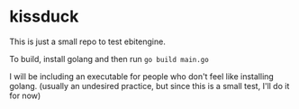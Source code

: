 # kissduck
This is just a small repo to test ebitengine.

To build, install golang and then run `go build main.go`

I will be including an executable for people who don't feel like installing golang. (usually an undesired practice, but since this is a small test, I'll do it for now)
